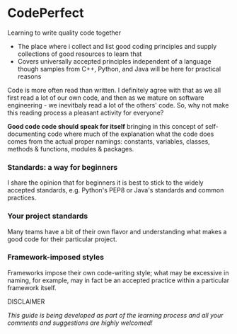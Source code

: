 # CodePerfect
Learning to write quality code together

- The place where i collect and list good coding principles and supply collections of good resources to learn that
- Covers universally accepted principles independent of a language though samples from C++, Python, and Java will be here for practical reasons


Code is more often read than written. I definitely agree with that as we all first read a lot of our own code, and then as we mature on software engineering - we inevitbaly read a lot of the others' code. So, why not make this reading process a pleasant activity for everyone?

**Good code code should speak for itself** bringing in this concept of self-documenting code where much of the explanation what the code does comes from the actual proper namings: constants, variables, classes, methods & functions, modules & packages.

### Standards: a way for beginners
I share the opinion that for beginners it is best to stick to the widely accepted standards, e.g. Python's PEP8 or Java's standards and common practices.
### Your project standards
Many teams have a bit of their own flavor and understanding what makes a good code for their particular project.
### Framework-imposed styles
Frameworks impose their own code-writing style; what may be excessive in naming, for example, may in fact be an accepted practice within a particular framework itself.

DISCLAIMER

*This guide is being developed as part of the learning process and all your comments and suggestions are highly welcomed!*


